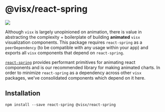 # @visx/react-spring

<a title="@visx/react-spring npm downloads" href="https://www.npmjs.com/package/@visx/react-spring">
  <img src="https://img.shields.io/npm/dm/@visx/react-spring.svg?style=flat-square" />
</a>

Although `visx` is largely unopinioned on animation, there is value in abstracting the complexity +
boilerplate of building **animated** `visx` visualization components. This package requires
`react-spring` as a `peerDependency` (to be compatible with any usage within your app) and exports
all `visx` components that depend on `react-spring`.

[`react-spring`](https://www.react-spring.io/) provides performant primitives for animating react
components and is our recommended library for making animated charts. In order to minimize
`react-spring` as a dependency across other `visx` packages, we've consolidated components which
depend on it here.

## Installation

```
npm install --save react-spring @visx/react-spring
```
